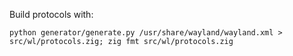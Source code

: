 Build protocols with:

```
python generator/generate.py /usr/share/wayland/wayland.xml > src/wl/protocols.zig; zig fmt src/wl/protocols.zig
```